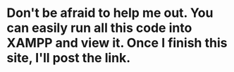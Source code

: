 # Don't be afraid to help me out. You can easily run all this code into XAMPP and view it. Once I finish this site, I'll post the link.
